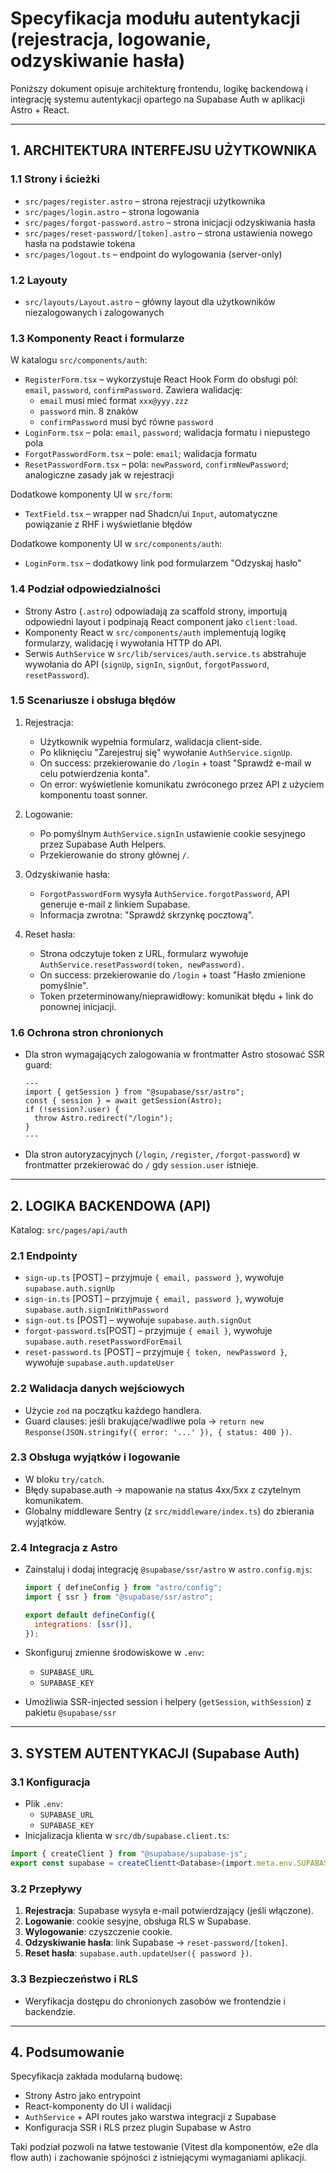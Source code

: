 # Specyfikacja modułu autentykacji (rejestracja, logowanie, odzyskiwanie hasła)

Poniższy dokument opisuje architekturę frontendu, logikę backendową i integrację systemu autentykacji opartego na Supabase Auth w aplikacji Astro + React.

---

## 1. ARCHITEKTURA INTERFEJSU UŻYTKOWNIKA

### 1.1 Strony i ścieżki

- `src/pages/register.astro` – strona rejestracji użytkownika
- `src/pages/login.astro` – strona logowania
- `src/pages/forgot-password.astro` – strona inicjacji odzyskiwania hasła
- `src/pages/reset-password/[token].astro` – strona ustawienia nowego hasła na podstawie tokena
- `src/pages/logout.ts` – endpoint do wylogowania (server-only)

### 1.2 Layouty

- `src/layouts/Layout.astro` – główny layout dla użytkowników niezalogowanych i zalogowanych

### 1.3 Komponenty React i formularze

W katalogu `src/components/auth`:

- `RegisterForm.tsx` – wykorzystuje React Hook Form do obsługi pól: `email`, `password`, `confirmPassword`. Zawiera walidację:
  - `email` musi mieć format `xxx@yyy.zzz`
  - `password` min. 8 znaków
  - `confirmPassword` musi być równe `password`
- `LoginForm.tsx` – pola: `email`, `password`; walidacja formatu i niepustego pola
- `ForgotPasswordForm.tsx` – pole: `email`; walidacja formatu
- `ResetPasswordForm.tsx` – pola: `newPassword`, `confirmNewPassword`; analogiczne zasady jak w rejestracji

Dodatkowe komponenty UI w `src/form`:

- `TextField.tsx` – wrapper nad Shadcn/ui `Input`, automatyczne powiązanie z RHF i wyświetlanie błędów

Dodatkowe komponenty UI w `src/components/auth`:

- `LoginForm.tsx` – dodatkowy link pod formularzem "Odzyskaj hasło"

### 1.4 Podział odpowiedzialności

- Strony Astro (`.astro`) odpowiadają za scaffold strony, importują odpowiedni layout i podpinają React component jako `client:load`.
- Komponenty React w `src/components/auth` implementują logikę formularzy, walidację i wywołania HTTP do API.
- Serwis `AuthService` w `src/lib/services/auth.service.ts` abstrahuje wywołania do API (`signUp`, `signIn`, `signOut`, `forgotPassword`, `resetPassword`).

### 1.5 Scenariusze i obsługa błędów

1. Rejestracja:

   - Użytkownik wypełnia formularz, walidacja client-side.
   - Po kliknięciu "Zarejestruj się" wywołanie `AuthService.signUp`.
   - On success: przekierowanie do `/login` + toast "Sprawdź e-mail w celu potwierdzenia konta".
   - On error: wyświetlenie komunikatu zwróconego przez API z użyciem komponentu toast sonner.

2. Logowanie:

   - Po pomyślnym `AuthService.signIn` ustawienie cookie sesyjnego przez Supabase Auth Helpers.
   - Przekierowanie do strony głównej `/`.

3. Odzyskiwanie hasła:

   - `ForgotPasswordForm` wysyła `AuthService.forgotPassword`, API generuje e-mail z linkiem Supabase.
   - Informacja zwrotna: "Sprawdź skrzynkę pocztową".

4. Reset hasła:
   - Strona odczytuje token z URL, formularz wywołuje `AuthService.resetPassword(token, newPassword)`.
   - On success: przekierowanie do `/login` + toast "Hasło zmienione pomyślnie".
   - Token przeterminowany/nieprawidłowy: komunikat błędu + link do ponownej inicjacji.

### 1.6 Ochrona stron chronionych

- Dla stron wymagających zalogowania w frontmatter Astro stosować SSR guard:
  ```astro
  ---
  import { getSession } from "@supabase/ssr/astro";
  const { session } = await getSession(Astro);
  if (!session?.user) {
    throw Astro.redirect("/login");
  }
  ---
  ```
- Dla stron autoryzacyjnych (`/login`, `/register`, `/forgot-password`) w frontmatter przekierować do `/` gdy `session.user` istnieje.

---

## 2. LOGIKA BACKENDOWA (API)

Katalog: `src/pages/api/auth`

### 2.1 Endpointy

- `sign-up.ts` [POST] – przyjmuje `{ email, password }`, wywołuje `supabase.auth.signUp`
- `sign-in.ts` [POST] – przyjmuje `{ email, password }`, wywołuje `supabase.auth.signInWithPassword`
- `sign-out.ts` [POST] – wywołuje `supabase.auth.signOut`
- `forgot-password.ts`[POST] – przyjmuje `{ email }`, wywołuje `supabase.auth.resetPasswordForEmail`
- `reset-password.ts` [POST] – przyjmuje `{ token, newPassword }`, wywołuje `supabase.auth.updateUser`

### 2.2 Walidacja danych wejściowych

- Użycie `zod` na początku każdego handlera.
- Guard clauses: jeśli brakujące/wadliwe pola → `return new Response(JSON.stringify({ error: '...' }), { status: 400 })`.

### 2.3 Obsługa wyjątków i logowanie

- W bloku `try/catch`.
- Błędy supabase.auth → mapowanie na status 4xx/5xx z czytelnym komunikatem.
- Globalny middleware Sentry (z `src/middleware/index.ts`) do zbierania wyjątków.

### 2.4 Integracja z Astro

- Zainstaluj i dodaj integrację `@supabase/ssr/astro` w `astro.config.mjs`:

  ```js
  import { defineConfig } from "astro/config";
  import { ssr } from "@supabase/ssr/astro";

  export default defineConfig({
    integrations: [ssr()],
  });
  ```

- Skonfiguruj zmienne środowiskowe w `.env`:
  - `SUPABASE_URL`
  - `SUPABASE_KEY`
- Umożliwia SSR-injected session i helpery (`getSession`, `withSession`) z pakietu `@supabase/ssr`

---

## 3. SYSTEM AUTENTYKACJI (Supabase Auth)

### 3.1 Konfiguracja

- Plik `.env`:
  - `SUPABASE_URL`
  - `SUPABASE_KEY`
- Inicjalizacja klienta w `src/db/supabase.client.ts`:

```ts
import { createClient } from "@supabase/supabase-js";
export const supabase = createClientt<Database>(import.meta.env.SUPABASE_URL, import.meta.env.SUPABASE_ANON_KEY);
```

### 3.2 Przepływy

1. **Rejestracja**: Supabase wysyła e-mail potwierdzający (jeśli włączone).
2. **Logowanie**: cookie sesyjne, obsługa RLS w Supabase.
3. **Wylogowanie**: czyszczenie cookie.
4. **Odzyskiwanie hasła**: link Supabase → `reset-password/[token]`.
5. **Reset hasła**: `supabase.auth.updateUser({ password })`.

### 3.3 Bezpieczeństwo i RLS

- Weryfikacja dostępu do chronionych zasobów we frontendzie i backendzie.

---

## 4. Podsumowanie

Specyfikacja zakłada modularną budowę:

- Strony Astro jako entrypoint
- React-komponenty do UI i walidacji
- `AuthService` + API routes jako warstwa integracji z Supabase
- Konfiguracja SSR i RLS przez plugin Supabase w Astro

Taki podział pozwoli na łatwe testowanie (Vitest dla komponentów, e2e dla flow auth) i zachowanie spójności z istniejącymi wymaganiami aplikacji.
